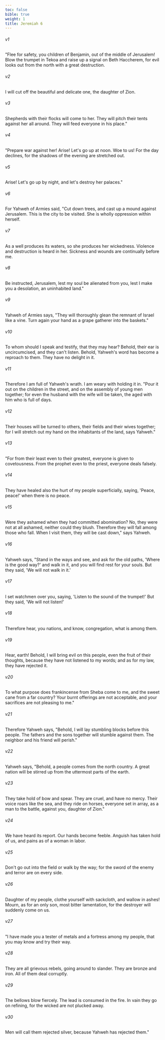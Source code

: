 ```yaml
---
toc: false
bible: true
weight: 1
title: Jeremiah 6
---
```




###### v1 
"Flee for safety, you children of Benjamin, out of the middle of Jerusalem! Blow the trumpet in Tekoa and raise up a signal on Beth Haccherem, for evil looks out from the north with a great destruction. 

###### v2 
I will cut off the beautiful and delicate one, the daughter of Zion. 

###### v3 
Shepherds with their flocks will come to her. They will pitch their tents against her all around. They will feed everyone in his place." 

###### v4 
"Prepare war against her! Arise! Let's go up at noon. Woe to us! For the day declines, for the shadows of the evening are stretched out. 

###### v5 
Arise! Let's go up by night, and let's destroy her palaces." 

###### v6 
For Yahweh of Armies said, "Cut down trees, and cast up a mound against Jerusalem. This is the city to be visited. She is wholly oppression within herself. 

###### v7 
As a well produces its waters, so she produces her wickedness. Violence and destruction is heard in her. Sickness and wounds are continually before me. 

###### v8 
Be instructed, Jerusalem, lest my soul be alienated from you, lest I make you a desolation, an uninhabited land." 

###### v9 
Yahweh of Armies says, "They will thoroughly glean the remnant of Israel like a vine. Turn again your hand as a grape gatherer into the baskets." 

###### v10 
To whom should I speak and testify, that they may hear? Behold, their ear is uncircumcised, and they can't listen. Behold, Yahweh's word has become a reproach to them. They have no delight in it. 

###### v11 
Therefore I am full of Yahweh's wrath. I am weary with holding it in. "Pour it out on the children in the street, and on the assembly of young men together; for even the husband with the wife will be taken, the aged with him who is full of days. 

###### v12 
Their houses will be turned to others, their fields and their wives together; for I will stretch out my hand on the inhabitants of the land, says Yahweh." 

###### v13 
"For from their least even to their greatest, everyone is given to covetousness. From the prophet even to the priest, everyone deals falsely. 

###### v14 
They have healed also the hurt of my people superficially, saying, 'Peace, peace!' when there is no peace. 

###### v15 
Were they ashamed when they had committed abomination? No, they were not at all ashamed, neither could they blush. Therefore they will fall among those who fall. When I visit them, they will be cast down," says Yahweh. 

###### v16 
Yahweh says, "Stand in the ways and see, and ask for the old paths, 'Where is the good way?' and walk in it, and you will find rest for your souls. But they said, 'We will not walk in it.' 

###### v17 
I set watchmen over you, saying, 'Listen to the sound of the trumpet!' But they said, 'We will not listen!' 

###### v18 
Therefore hear, you nations, and know, congregation, what is among them. 

###### v19 
Hear, earth! Behold, I will bring evil on this people, even the fruit of their thoughts, because they have not listened to my words; and as for my law, they have rejected it. 

###### v20 
To what purpose does frankincense from Sheba come to me, and the sweet cane from a far country? Your burnt offerings are not acceptable, and your sacrifices are not pleasing to me." 

###### v21 
Therefore Yahweh says, "Behold, I will lay stumbling blocks before this people. The fathers and the sons together will stumble against them. The neighbor and his friend will perish." 

###### v22 
Yahweh says, "Behold, a people comes from the north country. A great nation will be stirred up from the uttermost parts of the earth. 

###### v23 
They take hold of bow and spear. They are cruel, and have no mercy. Their voice roars like the sea, and they ride on horses, everyone set in array, as a man to the battle, against you, daughter of Zion." 

###### v24 
We have heard its report. Our hands become feeble. Anguish has taken hold of us, and pains as of a woman in labor. 

###### v25 
Don't go out into the field or walk by the way; for the sword of the enemy and terror are on every side. 

###### v26 
Daughter of my people, clothe yourself with sackcloth, and wallow in ashes! Mourn, as for an only son, most bitter lamentation, for the destroyer will suddenly come on us. 

###### v27 
"I have made you a tester of metals and a fortress among my people, that you may know and try their way. 

###### v28 
They are all grievous rebels, going around to slander. They are bronze and iron. All of them deal corruptly. 

###### v29 
The bellows blow fiercely. The lead is consumed in the fire. In vain they go on refining, for the wicked are not plucked away. 

###### v30 
Men will call them rejected silver, because Yahweh has rejected them."
